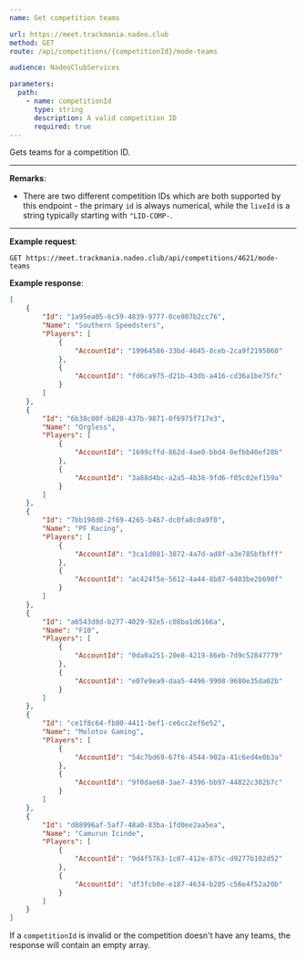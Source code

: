 ```yaml
---
name: Get competition teams

url: https://meet.trackmania.nadeo.club
method: GET
route: /api/competitions/{competitionId}/mode-teams

audience: NadeoClubServices

parameters:
  path:
    - name: competitionId
      type: string
      description: A valid competition ID
      required: true
---
```


Gets teams for a competition ID.

---

**Remarks**:
- There are two different competition IDs which are both supported by this endpoint - the primary `id` is always numerical, while the `liveId` is a string typically starting with `"LID-COMP-`.

---

**Example request**:
```plain
GET https://meet.trackmania.nadeo.club/api/competitions/4621/mode-teams
```

**Example response**:
```json
[
    {
        "Id": "1a95ea05-6c59-4839-9777-0ce807b2cc76",
        "Name": "Southern Speedsters",
        "Players": [
            {
                "AccountId": "19964586-33bd-4645-8ceb-2ca9f2195060"
            },
            {
                "AccountId": "fd6ca975-d21b-43db-a416-cd36a1be75fc"
            }
        ]
    },
    {
        "Id": "6b38c00f-b820-437b-9871-0f6975f717e3",
        "Name": "Orgless",
        "Players": [
            {
                "AccountId": "1699cffd-862d-4ae0-bbd4-0efbb40ef28b"
            },
            {
                "AccountId": "3a88d4bc-a2a5-4b38-9fd6-f05c02ef159a"
            }
        ]
    },
    {
        "Id": "7bb198d0-2f69-4265-b467-dc0fa8c0a9f0",
        "Name": "PF Racing",
        "Players": [
            {
                "AccountId": "3ca1d081-3872-4a7d-ad8f-a3e785bfbfff"
            },
            {
                "AccountId": "ac424f5e-5612-4a44-8b87-6403be2b690f"
            }
        ]
    },
    {
        "Id": "a6543d8d-b277-4029-92e5-c08ba1d6166a",
        "Name": "F10",
        "Players": [
            {
                "AccountId": "0da0a251-20e8-4219-86eb-7d9c52847779"
            },
            {
                "AccountId": "e07e9ea9-daa5-4496-9908-9680e35da02b"
            }
        ]
    },
    {
        "Id": "ce1f8c64-fb80-4411-bef1-ce6cc2ef6e52",
        "Name": "Molotov Gaming",
        "Players": [
            {
                "AccountId": "54c7bd69-67f6-4544-902a-41c6ed4e0b3a"
            },
            {
                "AccountId": "9f0dae68-3ae7-4396-bb97-44822c302b7c"
            }
        ]
    },
    {
        "Id": "d88996af-5af7-48a0-83ba-1fd0ee2aa5ea",
        "Name": "Camurun Icinde",
        "Players": [
            {
                "AccountId": "9d4f5763-1c07-412e-875c-d9277b102d52"
            },
            {
                "AccountId": "df3fcb0e-e187-4634-b205-c56e4f52a20b"
            }
        ]
    }
]
```

If a `competitionId` is invalid or the competition doesn't have any teams, the response will contain an empty array.
